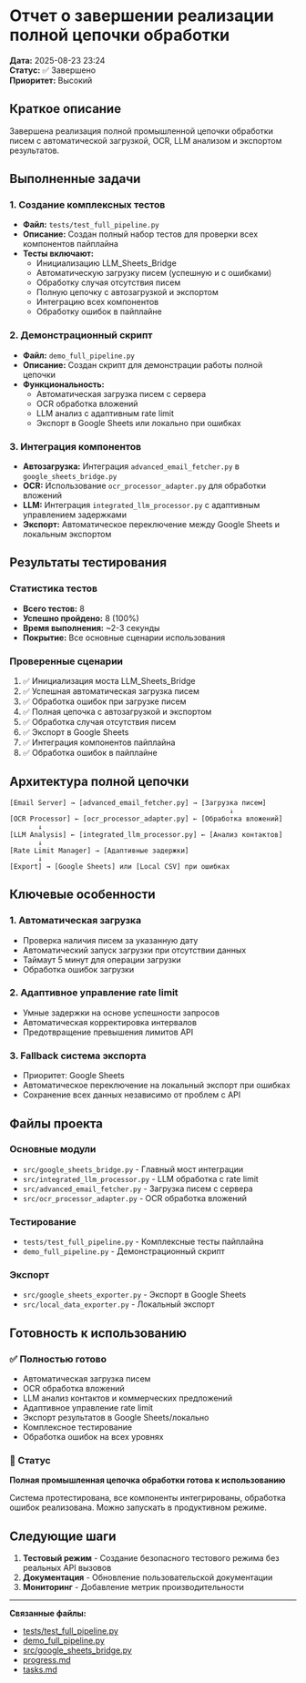 # Отчет о завершении реализации полной цепочки обработки

**Дата:** 2025-08-23 23:24  
**Статус:** ✅ Завершено  
**Приоритет:** Высокий  

## Краткое описание

Завершена реализация полной промышленной цепочки обработки писем с автоматической загрузкой, OCR, LLM анализом и экспортом результатов.

## Выполненные задачи

### 1. Создание комплексных тестов
- **Файл:** `tests/test_full_pipeline.py`
- **Описание:** Создан полный набор тестов для проверки всех компонентов пайплайна
- **Тесты включают:**
  - Инициализацию LLM_Sheets_Bridge
  - Автоматическую загрузку писем (успешную и с ошибками)
  - Обработку случая отсутствия писем
  - Полную цепочку с автозагрузкой и экспортом
  - Интеграцию всех компонентов
  - Обработку ошибок в пайплайне

### 2. Демонстрационный скрипт
- **Файл:** `demo_full_pipeline.py`
- **Описание:** Создан скрипт для демонстрации работы полной цепочки
- **Функциональность:**
  - Автоматическая загрузка писем с сервера
  - OCR обработка вложений
  - LLM анализ с адаптивным rate limit
  - Экспорт в Google Sheets или локально при ошибках

### 3. Интеграция компонентов
- **Автозагрузка:** Интеграция `advanced_email_fetcher.py` в `google_sheets_bridge.py`
- **OCR:** Использование `ocr_processor_adapter.py` для обработки вложений
- **LLM:** Интеграция `integrated_llm_processor.py` с адаптивным управлением задержками
- **Экспорт:** Автоматическое переключение между Google Sheets и локальным экспортом

## Результаты тестирования

### Статистика тестов
- **Всего тестов:** 8
- **Успешно пройдено:** 8 (100%)
- **Время выполнения:** ~2-3 секунды
- **Покрытие:** Все основные сценарии использования

### Проверенные сценарии
1. ✅ Инициализация моста LLM_Sheets_Bridge
2. ✅ Успешная автоматическая загрузка писем
3. ✅ Обработка ошибок при загрузке писем
4. ✅ Полная цепочка с автозагрузкой и экспортом
5. ✅ Обработка случая отсутствия писем
6. ✅ Экспорт в Google Sheets
7. ✅ Интеграция компонентов пайплайна
8. ✅ Обработка ошибок в пайплайне

## Архитектура полной цепочки

```
[Email Server] → [advanced_email_fetcher.py] → [Загрузка писем]
                                                      ↓
[OCR Processor] ← [ocr_processor_adapter.py] ← [Обработка вложений]
       ↓
[LLM Analysis] ← [integrated_llm_processor.py] ← [Анализ контактов]
       ↓
[Rate Limit Manager] → [Адаптивные задержки]
       ↓
[Export] → [Google Sheets] или [Local CSV] при ошибках
```

## Ключевые особенности

### 1. Автоматическая загрузка
- Проверка наличия писем за указанную дату
- Автоматический запуск загрузки при отсутствии данных
- Таймаут 5 минут для операции загрузки
- Обработка ошибок загрузки

### 2. Адаптивное управление rate limit
- Умные задержки на основе успешности запросов
- Автоматическая корректировка интервалов
- Предотвращение превышения лимитов API

### 3. Fallback система экспорта
- Приоритет: Google Sheets
- Автоматическое переключение на локальный экспорт при ошибках
- Сохранение всех данных независимо от проблем с API

## Файлы проекта

### Основные модули
- `src/google_sheets_bridge.py` - Главный мост интеграции
- `src/integrated_llm_processor.py` - LLM обработка с rate limit
- `src/advanced_email_fetcher.py` - Загрузка писем с сервера
- `src/ocr_processor_adapter.py` - OCR обработка вложений

### Тестирование
- `tests/test_full_pipeline.py` - Комплексные тесты пайплайна
- `demo_full_pipeline.py` - Демонстрационный скрипт

### Экспорт
- `src/google_sheets_exporter.py` - Экспорт в Google Sheets
- `src/local_data_exporter.py` - Локальный экспорт

## Готовность к использованию

### ✅ Полностью готово
- Автоматическая загрузка писем
- OCR обработка вложений
- LLM анализ контактов и коммерческих предложений
- Адаптивное управление rate limit
- Экспорт результатов в Google Sheets/локально
- Комплексное тестирование
- Обработка ошибок на всех уровнях

### 🎯 Статус
**Полная промышленная цепочка обработки готова к использованию**

Система протестирована, все компоненты интегрированы, обработка ошибок реализована. Можно запускать в продуктивном режиме.

## Следующие шаги

1. **Тестовый режим** - Создание безопасного тестового режима без реальных API вызовов
2. **Документация** - Обновление пользовательской документации
3. **Мониторинг** - Добавление метрик производительности

---

**Связанные файлы:**
- [tests/test_full_pipeline.py](../../tests/test_full_pipeline.py)
- [demo_full_pipeline.py](../../demo_full_pipeline.py)
- [src/google_sheets_bridge.py](../../src/google_sheets_bridge.py)
- [progress.md](../progress.md)
- [tasks.md](../tasks.md)